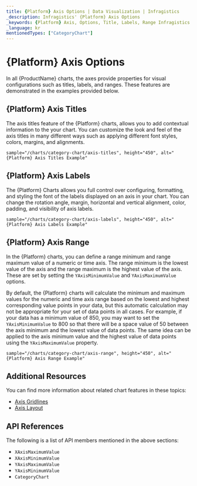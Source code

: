 ```yaml
---
title: {Platform} Axis Options | Data Visualization | Infragistics
_description: Infragistics' {Platform} Axis Options
_keywords: {Platform} Axis, Options, Title, Labels, Range Infragistics
_language: kr
mentionedTypes: ["CategoryChart"]
---
```


# {Platform} Axis Options

In all {ProductName} charts, the axes provide properties for visual configurations such as titles, labels, and ranges. These features are demonstrated in the examples provided below.

## {Platform} Axis Titles

The axis titles feature of the {Platform} charts, allows you to add contextual information to the your chart. You can customize the look and feel of the axis titles in many different ways such as applying different font styles, colors, margins, and alignments.

`sample="/charts/category-chart/axis-titles", height="450", alt="{Platform} Axis Titles Example"`



<div class="divider--half"></div>


## {Platform} Axis Labels

The {Platform} Charts allows you full control over configuring, formatting, and styling the font of the labels displayed on an axis in your chart. You can change the rotation angle, margin, horizontal and vertical alignment, color, padding, and visibility of axis labels.

`sample="/charts/category-chart/axis-labels", height="450", alt="{Platform} Axis Labels Example"`



<div class="divider--half"></div>

## {Platform} Axis Range

In the {Platform} charts, you can define a range minimum and range maximum value of a numeric or time axis. The range minimum is the lowest value of the axis and the range maximum is the highest value of the axis. These are set by setting the `YAxisMinimumValue` and `YAxisMaximumValue` options.

By default, the {Platform} charts will calculate the minimum and maximum values for the numeric and time axis range based on the lowest and highest corresponding value points in your data, but this automatic calculation may not be appropriate for your set of data points in all cases. For example, if your data has a minimum value of 850, you may want to set the `YAxisMinimumValue` to 800 so that there will be a space value of 50 between the axis minimum and the lowest value of data points. The same idea can be applied to the axis minimum value and the highest value of data points using the `YAxisMaximumValue` property.

`sample="/charts/category-chart/axis-range", height="450", alt="{Platform} Axis Range Example"`



<div class="divider--half"></div>

<!--
## {Platform} Axis Scale

TODO add info/example of financial chart with  YAxisMode and YAxisIsLogarithm

-->

## Additional Resources

You can find more information about related chart features in these topics:

- [Axis Gridlines](chart-axis-gridlines.md)
- [Axis Layout](chart-axis-layouts.md)

## API References

The following is a list of API members mentioned in the above sections:

- `XAxisMaximumValue`
- `XAxisMinimumValue`
- `YAxisMaximumValue`
- `YAxisMinimumValue`
- `CategoryChart`
